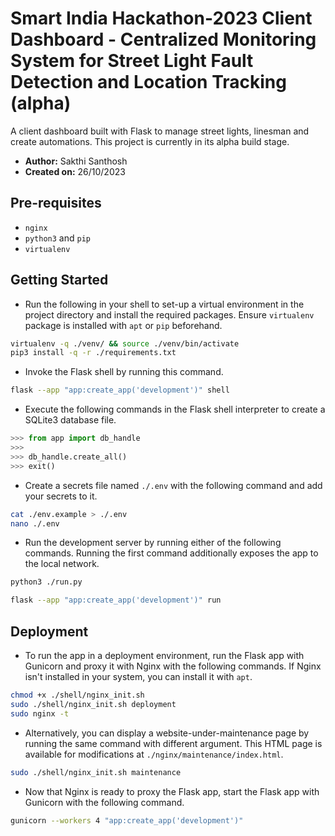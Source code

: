 # Smart India Hackathon-2023 Client Dashboard - Centralized Monitoring System for Street Light Fault Detection and Location Tracking (alpha)

A client dashboard built with Flask to manage street lights, linesman and create automations. This project is currently in its alpha build stage.

- **Author:** Sakthi Santhosh
- **Created on:** 26/10/2023

## Pre-requisites

- `nginx`
- `python3` and `pip`
- `virtualenv`

## Getting Started

- Run the following in your shell to set-up a virtual environment in the project directory and install the required packages. Ensure `virtualenv` package is installed with `apt` or `pip` beforehand.

```sh
virtualenv -q ./venv/ && source ./venv/bin/activate
pip3 install -q -r ./requirements.txt
```

- Invoke the Flask shell by running this command.

```sh
flask --app "app:create_app('development')" shell
```

- Execute the following commands in the Flask shell interpreter to create a SQLite3 database file.

```python
>>> from app import db_handle
>>>
>>> db_handle.create_all()
>>> exit()
```

- Create a secrets file named `./.env` with the following command and add your secrets to it.

```sh
cat ./env.example > ./.env
nano ./.env
```

- Run the development server by running either of the following commands. Running the first command additionally exposes the app to the local network.

```sh
python3 ./run.py
```

```sh
flask --app "app:create_app('development')" run
```

## Deployment

- To run the app in a deployment environment, run the Flask app with Gunicorn and proxy it with Nginx with the following commands. If Nginx isn't installed in your system, you can install it with `apt`.

```sh
chmod +x ./shell/nginx_init.sh
sudo ./shell/nginx_init.sh deployment
sudo nginx -t
```

- Alternatively, you can display a website-under-maintenance page by running the same command with different argument. This HTML page is available for modifications at `./nginx/maintenance/index.html`.

```sh
sudo ./shell/nginx_init.sh maintenance
```

- Now that Nginx is ready to proxy the Flask app, start the Flask app with Gunicorn with the following command.

```sh
gunicorn --workers 4 "app:create_app('development')"
```
